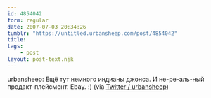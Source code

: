 ```yaml
---
id: 4854042
form: regular
date: 2007-07-03 20:34:26
tumblr: "https://untitled.urbansheep.com/post/4854042"
title:
tags:
    - post
layout: post-text.njk
---
```


<p>urbansheep: Ещё тут немного индианы джонса. И не-ре-аль-ный продакт-плейсмент. Ebay. :) (via <a href="http://twitter.com/urbansheep/statuses/132692692">Twitter / urbansheep</a>)</p>

